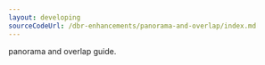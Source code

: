 ```yaml
---
layout: developing
sourceCodeUrl: /dbr-enhancements/panorama-and-overlap/index.md
---
```



panorama and overlap guide.

